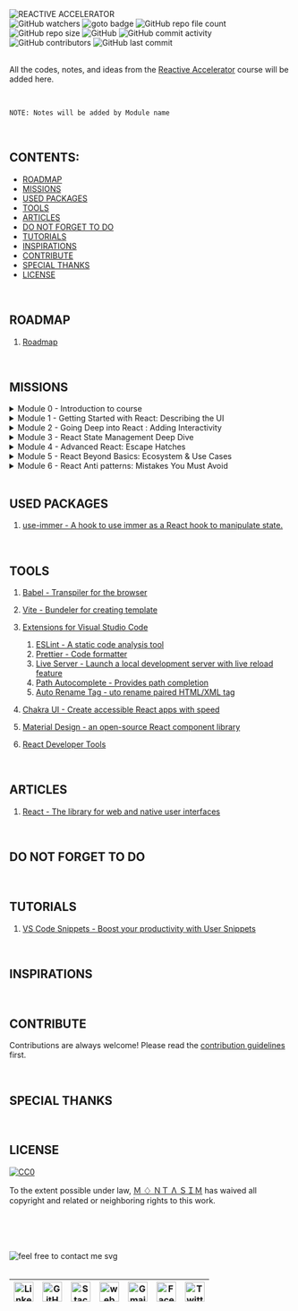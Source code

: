 <img loading="lazy" src="https://readme-typing-svg.demolab.com?font=Poppins&weight=700&size=24&duration=1&pause=1&color=EB008B&center=true&vCenter=true&repeat=false&width=290&height=40&lines=REACTIVE+ACCELERATOR" alt="REACTIVE ACCELERATOR" />

<!-- repository summary badges start -->
<div>
    <img alt="GitHub watchers" src="https://img.shields.io/github/watchers/montasim/Reactive-Accelerator?&labelColor=EB008B&color=00B8B5">
    <img alt="goto badge" src="https://img.shields.io/github/search/montasim/Reactive-Accelerator/goto?&labelColor=EB008B&color=00B8B5">
    <img alt="GitHub repo file count" src="https://img.shields.io/github/directory-file-count/montasim/Reactive-Accelerator?&labelColor=EB008B&color=00B8B5">
    <img alt="GitHub repo size" src="https://img.shields.io/github/repo-size/montasim/Reactive-Accelerator?&labelColor=EB008B&color=00B8B5">
    <img alt="GitHub" src="https://img.shields.io/github/license/montasim/Reactive-Accelerator?&labelColor=EB008B&color=00B8B5">
    <img alt="GitHub commit activity" src="https://img.shields.io/github/commit-activity/w/montasim/Reactive-Accelerator?&labelColor=EB008B&color=00B8B5">
    <img alt="GitHub contributors" src="https://img.shields.io/github/contributors/montasim/Reactive-Accelerator?&labelColor=EB008B&color=00B8B5">
    <img alt="GitHub last commit" src="https://img.shields.io/github/last-commit/montasim/Reactive-Accelerator?&labelColor=EB008B&color=00B8B5">
</div>
<!-- repository summary badges end -->

<br/>

All the codes, notes, and ideas from the <a href="https://learnwithsumit.com/rnext">Reactive Accelerator</a> course will be added here.

<br/>

```
NOTE: Notes will be added by Module name
```

<br/>

## CONTENTS:

- [ROADMAP](#roadmap)
- [MISSIONS](#missions)
- [USED PACKAGES](#used-packages)
- [TOOLS](#tools)
- [ARTICLES](#articles)
- [DO NOT FORGET TO DO](#do-not-forget-to-do)
- [TUTORIALS](#tutorials)
- [INSPIRATIONS](#inspirations)
- [CONTRIBUTE](#contribute)
- [SPECIAL THANKS](#special-thanks)
- [LICENSE](#license)

<br/>

## ROADMAP

1. [Roadmap](./ROADMAP.md)

<br/>

## MISSIONS

<details>
    <summary>Module 0 - Introduction to course</summary>

<br/>

[0.1 Reactive Accelerator - Course intro](./modules/module-0/module-0.md/#0-1-reactive-accelerator-course-intro)

[0.2 How to enroll in Reactive Accelerator course](./modules/module-0/module-0.md/#0-2-how-to-enroll-in-reactive-accelerator-course)

[0.3 How to get the most out of Reactive Accelerator course](./modules/module-0/module-0.md/#0-3-how-to-get-the-most-out-of-reactive-accelerator-course)

[0.4 How to submit quizzes in Reactive Accelerator course](./modules/module-0/module-0.md/#0-4-how-to-submit-quizzes-in-reactive-accelerator-course)

[0.5 Platform overview](./modules/module-0/module-0.md/#0-5-platform-overview)

[0.6 How to deploy your project to Vercel free](./modules/module-0/module-0.md/#0-6-how-to-deploy-your-project-to-vercel-free)

[0.7 How to submit Assignments in Reactive Accelerator course](./modules/module-0/module-0.md/#0-7-how-to-submit-assignments-in-reactive-accelerator-course)

[0.8 How to maintain multiple GitHub remote URLs](./modules/module-0/module-0.md/#0-8-how-to-maintain-multiple-github-remote-urls)

[0.9 How to ask for support](./modules/module-0/module-0.md/#0-9-how-to-ask-for-support)

[0.10 Git/GitHub Refresher](./modules/module-0/module-0.md/#0-10-git-github-refresher)

[0.11 JavaScript Refresher](./modules/module-0/module-0.md/#0-11-javascript-refresher)

[0.12 Tailwind CSS Refresher](./modules/module-0/module-0.md/#0-12-tailwind-css-refresher)

[0.13 Troubleshoot protected video playing issues](./modules/module-0/module-0.md/#0-13-troubleshoot-protected-video-playing-issues)

[0.14 Sample Video Test](./modules/module-0/module-0.md/#0-14-sample-video-test)

</details>

<details>
    <summary>Module 1 - Getting Started with React: Describing the UI</summary>

<br/>

[1.1 Introduction to React](./modules/module-1/module-1.md/#11-introduction-to-react)

[1.2 React Installation & Development Environment Setup](./modules/module-1/module-1.md/#12-react-installation-development-environment-setup)

[1.3 How React works: Virtual DOM](./modules/module-1/module-1.md/#13-how-react-works-virtual-dom)

[1.4 - Basics of React Components: Your first component](./modules/module-1/module-1.md/#14---basics-of-react-components-your-first-component)

[1.5 - Basics of React Components: Importing & Exporting Components](./modules/module-1/module-1.md/#15---basics-of-react-components-importing-exporting-components)

[1.6 - Basics of JSX: React's Markup - Writing Markup with JSX](./modules/module-1/module-1.md/#16---basics-of-jsx-reacts-markup---writing-markup-with-jsx)

[1.7 - Basics of JSX: React's Markup - JavaScript in JSX with Curly Braces](./modules/module-1/module-1.md/#17---basics-of-jsx-reacts-markup---javascript-in-jsx-with-curly-braces)

[1.8 - Understanding Props - Passing Props to a Component](./modules/module-1/module-1.md/#18---understanding-props---passing-props-to-a-component)

[1.9 - Conditional Rendering](./modules/module-1/module-1.md/#19---conditional-rendering)

[1.10 Rendering Lists](./modules/module-1/module-1.md/#110-rendering-lists)

[1.11 Pure Components: Keeping Components Pure](./modules/module-1/module-1.md/#111-pure-components-keeping-components-pure)

[1.12 Understanding Complex React UI](./modules/module-1/module-1.md/#112-understanding-complex-react-ui)

[1.13 Project Tutorial - Tic-Tac-Toe Game](./modules/module-1/module-1.md/#113-project-tutorial---tic-tac-toe-game)

[Assignment 1 Requirements - SmartGrade Showcase](./modules/module-1/module-1.md/#assignment-1-requirements---smartgrade-showcase)

</details>

<details>
    <summary>Module 2 - Going Deep into React : Adding Interactivity</summary>

<br/>

[2.1 Responding to Events - Adding Event Handlers](./modules/module-2/module-2.md/#21-responding-to-events---adding-event-handlers)

[2.2 Responding to Events - Event Propagation](./modules/module-2/module-2.md/#22-responding-to-events---event-propagation)

[2.3 Understanding State: A Component's Memory](./modules/module-2/module-2.md/#23-understanding-state-a-components-memory)

[2.4 How state works in React - A deep dive](./modules/module-2/module-2.md/#24-how-state-works-in-react---a-deep-dive)

[2.5 How Rendering works](./modules/module-2/module-2.md/#25-how-rendering-works)

[2.6 State as a Snapshot](./modules/module-2/module-2.md/#26-state-as-a-snapshot)

[2.7 Queueing a Series of State Updates](./modules/module-2/module-2.md/#27-queueing-a-series-of-state-updates)

[2.8 Updating Objects in a State](./modules/module-2/module-2.md/#28-updating-objects-in-a-state)

[2.9 Updating Arrays in a State](./modules/module-2/module-2.md/#29-updating-arrays-in-a-state)

[2.10 Project Tutorial- Tasker: Streamlining Success with React-Powered Task Management](./modules/module-2/module-2.md/#210-project-tutorial--tasker-streamlining-success-with-react-powered-task-management)

[Assignment 2 Requirements - Book Finder App](./modules/module-2/module-2.md/#assignment-2-requirements---book-finder-app)

</details>

<details>
    <summary>Module 3 - React State Management Deep Dive</summary>
    
<br/>

[3.1 Declarative vs Imperative UI](./modules/module-3/module-3.md/#3-1-declarative-vs-imperative-ui)

[3.2 Thinking about UI declaratively in React - Finding Visual States](./modules/module-3/module-3.md/#3-2-thinking-about-ui-declaratively-in-react-finding-visual-states)

[3.3 Thinking about UI declaratively in React - Finalize React states & Connect Event Handlers](./modules/module-3/module-3.md/#3-3-thinking-about-ui-declaratively-in-react-finalize-react-states-connect-event-handlers)

[3.4 Choosing the State Structure - Group related state](./modules/module-3/module-3.md/#3-4-choosing-the-state-structure-group-related-state)

[3.5 Choosing the State Structure - Avoid contradictions in state](./modules/module-3/module-3.md/#3-5-choosing-the-state-structure-avoid-contradictions-in-state)

[3.6 Choosing the State Structure - Avoid redundant state](./modules/module-3/module-3.md/#3-6-choosing-the-state-structure-avoid-redundant-state)

[3.7 Choosing the State Structure - Avoid duplication in state](./modules/module-3/module-3.md/#3-7-choosing-the-state-structure-avoid-duplication-in-state)

[3.8 Choosing the State Structure - Avoid deeply nested state](./modules/module-3/module-3.md/#3-8-choosing-the-state-structure-avoid-deeply-nested-state)

[3.9 Sharing State Between Components - Lifting state up](./modules/module-3/module-3.md/#3-9-sharing-state-between-components-lifting-state-up)

[3.10 Preserving and Resetting State - Default behavior](./modules/module-3/module-3.md/#3-10-preserving-and-resetting-state-default-behavior)

[3.11 Resetting state at the same position - Changing Default behavior](./modules/module-3/module-3.md/#3-11-resetting-state-at-the-same-position-changing-default-behavior)

[3.12 Extracting State Logic into a Reducer - Example project](./modules/module-3/module-3.md/#3-12-extracting-state-logic-into-a-reducer-example-project)

[3.13 Three steps to Consolidate state logic with a reducer](./modules/module-3/module-3.md/#3-13-three-steps-to-consolidate-state-logic-with-a-reducer)

[3.14 Comparing useState and useReducer - How to write reducers well](./modules/module-3/module-3.md/#3-14-comparing-usestate-and-usereducer-how-to-write-reducers-well)

[3.15 Writing concise reducers with Immer](./modules/module-3/module-3.md/#3-15-writing-concise-reducers-with-immer)

[3.16 Passing Data Deeply with Context - Introduction to Context API](./modules/module-3/module-3.md/#3-16-passing-data-deeply-with-context-introduction-to-context-api)

[3.18 Context passes through intermediate components](./modules/module-3/module-3.md/#3-18-context-passes-through-intermediate-components)

[3.19 Some notes and use cases for Context](./modules/module-3/module-3.md/#3-19-some-notes-and-use-cases-for-context)

[3.20 Scaling Up with Reducer and Context](./modules/module-3/module-3.md/#3-20-scaling-up-with-reducer-and-context)

[3.21 Project Tutorial - CineRental: Your One-Stop React App for Movie Magic and Rentals](./modules/module-3/module-3.md/#3-21-project-tutorial-cinerental-your-one-stop-react-app-for-movie-magic-and-rentals)

[Assignment 3 Requirements - Improved Tasker](./modules/module-3/module-3.md/#assignment-3-requirements-improved-tasker)

</details>

<details>
    <summary>Module 4 - Advanced React: Escape Hatches</summary>
</details>

<details>
    <summary>Module 5 - React Beyond Basics: Ecosystem & Use Cases</summary>
</details>

<details>
    <summary>Module 6 - React Anti patterns: Mistakes You Must Avoid</summary>
</details>

<br/>

## USED PACKAGES

1. [use-immer - A hook to use immer as a React hook to manipulate state.](https://www.npmjs.com/package/use-immer)

<br/>

## TOOLS

1. [Babel - Transpiler for the browser](https://babeljs.io/repl/)
2. [Vite - Bundeler for creating template](https://vitejs.dev/)
3. [Extensions for Visual Studio Code](https://marketplace.visualstudio.com/)

   1. [ESLint - A static code analysis tool](https://marketplace.visualstudio.com/items?itemName=dbaeumer.vscode-eslint)
   2. [Prettier - Code formatter](https://marketplace.visualstudio.com/items?itemName=esbenp.prettier-vscode)
   3. [Live Server - Launch a local development server with live reload feature](https://marketplace.visualstudio.com/items?itemName=ritwickdey.LiveServer)
   4. [Path Autocomplete - Provides path completion](https://marketplace.visualstudio.com/items?itemName=ionutvmi.path-autocomplete)
   5. [Auto Rename Tag - uto rename paired HTML/XML tag](https://marketplace.visualstudio.com/items?itemName=formulahendry.auto-rename-tag)

4. [Chakra UI - Create accessible React apps with speed](https://chakra-ui.com/)
5. [Material Design - an open-source React component library](https://mui.com/material-ui/)
6. [React Developer Tools](https://chromewebstore.google.com/detail/react-developer-tools/fmkadmapgofadopljbjfkapdkoienihi)

<br/>

## ARTICLES

1. [React - The library for web and native user interfaces](https://react.dev/)

<br/>

## DO NOT FORGET TO DO

<br/>

## TUTORIALS

1. [VS Code Snippets - Boost your productivity with User Snippets](https://www.youtube.com/watch?v=N-U6AVcIPy4)

<br/>

## INSPIRATIONS

<br/>

## CONTRIBUTE

Contributions are always welcome!
Please read the [contribution guidelines](CONTRIBUTION.md) first.

<br/>

## SPECIAL THANKS

<br/>

## LICENSE

[![CC0](https://licensebuttons.net/p/zero/1.0/88x31.png)](https://creativecommons.org/publicdomain/zero/1.0/)

To the extent possible under law, [Ｍ ♢ ＮＴ Λ ＳＩＭ](http://montasim-dev.web.app/) has waived all copyright and related or neighboring rights to this work.

<br/>
<br/>
<br/>
<br/>

<!-- feel free to contact me text start -->
<div> 
    <img loading="lazy" src="https://readme-typing-svg.demolab.com?font=Poppins&weight=600&size=21&duration=1&pause=1&color=00B8B5&center=true&vCenter=true&repeat=false&width=370&height=21&lines=FEEL+FREE+TO+CONTACT+ME+ANYTIME" alt="feel free to contact me svg" />
</div>
<!-- feel free to contact me text end -->

<br/>

<!-- social media links start -->
<table>
    <thead align="center">
        <tr>
            <th>
                <a href="https://www.linkedin.com/in/montasim">
                    <img alt="Linkedin icon" src="https://cdn.simpleicons.org/linkedin" width="35px">
                </a>
            </th>
            <th>
                <a href="https://www.github.com/montasim">
                    <img alt="GitHub icon" src="https://cdn.simpleicons.org/github/white" width="35px">
                </a>
            </th>
            <th>
                <a href="https://stackoverflow.com/users/20348607/montasim">
                    <img alt="StackOverflow icon" src="https://cdn.simpleicons.org/stackoverflow" width="35px">
                </a>
            </th>
            <th>
                <a href="https://montasim-dev.web.app/">
                    <img alt="web icon" src="https://cdn.simpleicons.org/googlechrome" width="35px">
                </a>
            </th>
            <th>
                <a href="mailto:montasimmamun@gmail.com">
                    <img alt="Gmail icon" src="https://cdn.simpleicons.org/gmail" width="35px">
                </a>
            </th>
            <th>
                <a href="https://www.facebook.com/montasimmamun/">
                    <img alt="Facebook icon" src="https://cdn.simpleicons.org/facebook" width="35px">
                </a>
            </th>
            <th>
                <a href="https://twitter.com/montasimmamun">
                    <img alt="Twitter icon" src="https://cdn.simpleicons.org/twitter" width="35px">
                </a>
            </th>
        </tr>
    </thead>
</table>
<!-- social media links end -->
<!-- connect with me end -->

<br/>
<br/>
<br/>
